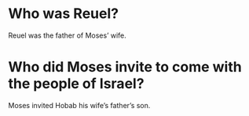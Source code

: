 # Who was Reuel?

Reuel was the father of Moses’ wife.

# Who did Moses invite to come with the people of Israel?

Moses invited Hobab his wife’s father’s son.
